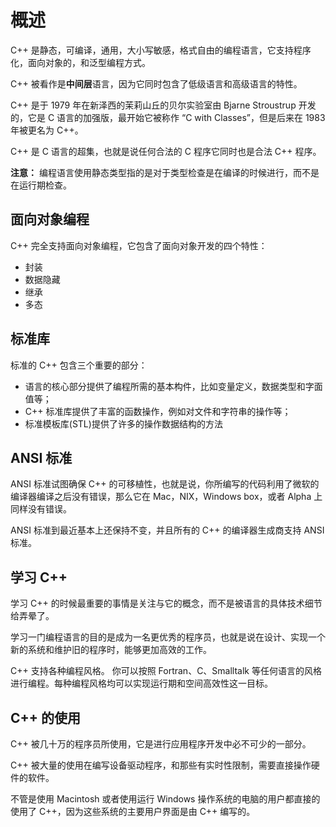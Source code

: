 # 概述

C++ 是静态，可编译，通用，大小写敏感，格式自由的编程语言，它支持程序化，面向对象的，和泛型编程方式。

C++ 被看作是**中间层**语言，因为它同时包含了低级语言和高级语言的特性。

C++ 是于 1979 年在新泽西的茉莉山丘的贝尔实验室由 Bjarne Stroustrup 开发的，它是 C 语言的加强版，最开始它被称作 “C with Classes”，但是后来在 1983 年被更名为 C++。

C++ 是 C 语言的超集，也就是说任何合法的 C 程序它同时也是合法 C++ 程序。

**注意：** 编程语言使用静态类型指的是对于类型检查是在编译的时候进行，而不是在运行期检查。

## 面向对象编程

C++ 完全支持面向对象编程，它包含了面向对象开发的四个特性：

- 封装
- 数据隐藏
- 继承
- 多态

## 标准库

标准的 C++ 包含三个重要的部分：

- 语言的核心部分提供了编程所需的基本构件，比如变量定义，数据类型和字面值等；
- C++ 标准库提供了丰富的函数操作，例如对文件和字符串的操作等；
- 标准模板库(STL)提供了许多的操作数据结构的方法

## ANSI 标准

ANSI 标准试图确保 C++ 的可移植性，也就是说，你所编写的代码利用了微软的编译器编译之后没有错误，那么它在 Mac，NIX，Windows box，或者 Alpha 上同样没有错误。

ANSI 标准到最近基本上还保持不变，并且所有的 C++ 的编译器生成商支持 ANSI 标准。

## 学习 C++

学习 C++ 的时候最重要的事情是关注与它的概念，而不是被语言的具体技术细节给弄晕了。

学习一门编程语言的目的是成为一名更优秀的程序员，也就是说在设计、实现一个新的系统和维护旧的程序时，能够更加高效的工作。

C++ 支持各种编程风格。 你可以按照 Fortran、C、Smalltalk 等任何语言的风格进行编程。每种编程风格均可以实现运行期和空间高效性这一目标。

## C++ 的使用

C++ 被几十万的程序员所使用，它是进行应用程序开发中必不可少的一部分。

C++ 被大量的使用在编写设备驱动程序，和那些有实时性限制，需要直接操作硬件的软件。

不管是使用 Macintosh 或者使用运行 Windows 操作系统的电脑的用户都直接的使用了 C++，因为这些系统的主要用户界面是由 C++ 编写的。